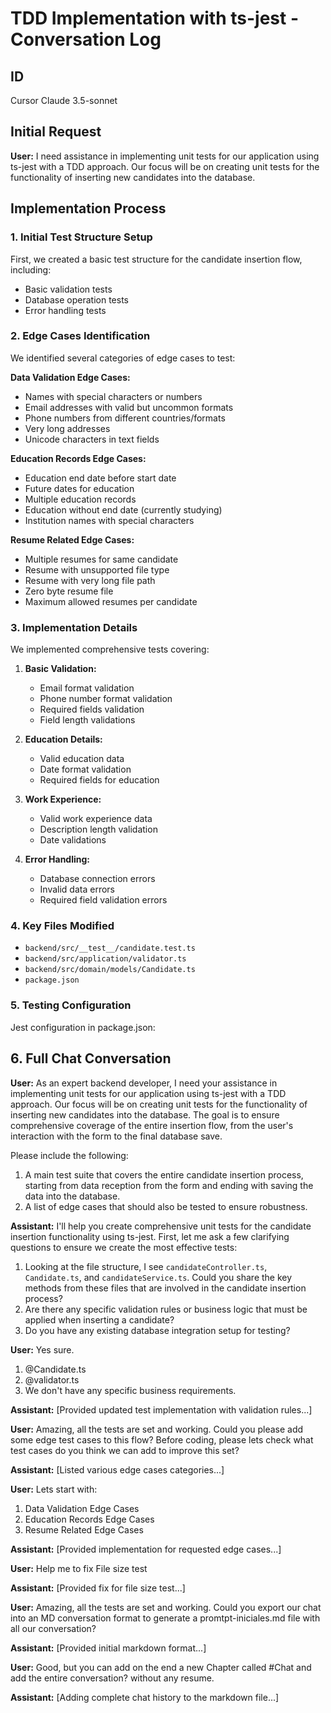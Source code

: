 # TDD Implementation with ts-jest - Conversation Log

## ID
Cursor
Claude 3.5-sonnet

## Initial Request
**User:** I need assistance in implementing unit tests for our application using ts-jest with a TDD approach. Our focus will be on creating unit tests for the functionality of inserting new candidates into the database.

## Implementation Process

### 1. Initial Test Structure Setup
First, we created a basic test structure for the candidate insertion flow, including:
- Basic validation tests
- Database operation tests
- Error handling tests

### 2. Edge Cases Identification
We identified several categories of edge cases to test:

**Data Validation Edge Cases:**
- Names with special characters or numbers
- Email addresses with valid but uncommon formats
- Phone numbers from different countries/formats
- Very long addresses
- Unicode characters in text fields

**Education Records Edge Cases:**
- Education end date before start date
- Future dates for education
- Multiple education records
- Education without end date (currently studying)
- Institution names with special characters

**Resume Related Edge Cases:**
- Multiple resumes for same candidate
- Resume with unsupported file type
- Resume with very long file path
- Zero byte resume file
- Maximum allowed resumes per candidate

### 3. Implementation Details
We implemented comprehensive tests covering:

1. **Basic Validation:**
   - Email format validation
   - Phone number format validation
   - Required fields validation
   - Field length validations

2. **Education Details:**
   - Valid education data
   - Date format validation
   - Required fields for education

3. **Work Experience:**
   - Valid work experience data
   - Description length validation
   - Date validations

4. **Error Handling:**
   - Database connection errors
   - Invalid data errors
   - Required field validation errors

### 4. Key Files Modified
- `backend/src/__test__/candidate.test.ts`
- `backend/src/application/validator.ts`
- `backend/src/domain/models/Candidate.ts`
- `package.json`

### 5. Testing Configuration
Jest configuration in package.json:


## 6. Full Chat Conversation

**User:** As an expert backend developer, I need your assistance in implementing unit tests for our application using ts-jest with a TDD approach. Our focus will be on creating unit tests for the functionality of inserting new candidates into the database. The goal is to ensure comprehensive coverage of the entire insertion flow, from the user's interaction with the form to the final database save.

Please include the following:
1. A main test suite that covers the entire candidate insertion process, starting from data reception from the form and ending with saving the data into the database.
2. A list of edge cases that should also be tested to ensure robustness.

**Assistant:** I'll help you create comprehensive unit tests for the candidate insertion functionality using ts-jest. First, let me ask a few clarifying questions to ensure we create the most effective tests:

1. Looking at the file structure, I see `candidateController.ts`, `Candidate.ts`, and `candidateService.ts`. Could you share the key methods from these files that are involved in the candidate insertion process?
2. Are there any specific validation rules or business logic that must be applied when inserting a candidate?
3. Do you have any existing database integration setup for testing?

**User:** Yes sure.
1. @Candidate.ts 
2. @validator.ts 
3. We don't have any specific business requirements.

**Assistant:** [Provided updated test implementation with validation rules...]

**User:** Amazing, all the tests are set and working. Could you please add some edge test cases to this flow? Before coding, please lets check what test cases do you think we can add to improve this set?

**Assistant:** [Listed various edge cases categories...]

**User:** Lets start with:
1. Data Validation Edge Cases
2. Education Records Edge Cases
4. Resume Related Edge Cases

**Assistant:** [Provided implementation for requested edge cases...]

**User:** Help me to fix File size test

**Assistant:** [Provided fix for file size test...]

**User:** Amazing, all the tests are set and working. Could you export our chat into an MD conversation format to generate a promtpt-iniciales.md file with all our conversation?

**Assistant:** [Provided initial markdown format...]

**User:** Good, but you can add on the end a new Chapter called #Chat and add the entire conversation? without any resume.

**Assistant:** [Adding complete chat history to the markdown file...]